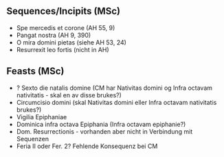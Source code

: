 ## Sequences/Incipits (MSc)
- Spe mercedis et corone (AH 55, 9)
- Pangat nostra (AH 9, 390)
- O mira domini pietas (siehe AH 53, 24)
- Resurrexit leo fortis (nicht in AH)


## Feasts (MSc)
- ? Sexto die natalis domine (CM har Nativitas domini og Infra octavam nativitatis - skal en av disse brukes?)
- Circumcisio domini (skal Nativitas domini eller Infra octavam nativitatis brukes?)
- Vigilia Epiphaniae
- Dominica infra octava Epiphania (Infra octavam epiphanie?)
- Dom. Resurrectionis - vorhanden aber nicht in Verbindung mit Sequenzen
- Feria II oder Fer. 2?  Fehlende Konsequenz bei CM

